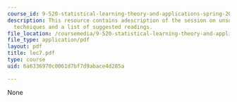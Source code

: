 ```yaml
---
course_id: 9-520-statistical-learning-theory-and-applications-spring-2006
description: This resource contains adescription of the session on unsupervised learning
  techniques and a list of suggested readings.
file_location: /coursemedia/9-520-statistical-learning-theory-and-applications-spring-2006/6a6336970c0061d7bf7d9abace4d285a_lec7.pdf
file_type: application/pdf
layout: pdf
title: lec7.pdf
type: course
uid: 6a6336970c0061d7bf7d9abace4d285a

---
```

None